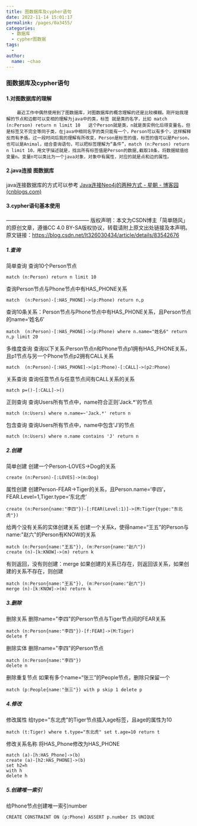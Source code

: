 ```yaml
---
title: 图数据库及cypher语句
date: 2022-11-14 15:01:17
permalink: /pages/0a3455/
categories:
  - 数据库
  - cypher图数据
tags:
  - 
author: 
  name: ~chao
---
```

### 图数据库及cypher语句



#### 1.对图数据库的理解

        最近工作中偶然使用到了图数据库，对图数据库的概念理解的还是比较模糊。刚开始我理解的节点和边都可以变相的理解为java中的类，标签 就是类的名字，比如 match (n:Person) return n limit 10   这个Person就是类，n就是类实例化后得变量名，但是标签又不完全等同于类，在java中相同名字的类只能有一个，Person可以有多个，这样解释反而有矛盾。过一段时间后我的理解有所改变，Person是标签的值，标签的值可以是Person，也可以是Animal，结合查询语句，可以把标签理解为“条件”，match (n:Person) return n limit 10，用文字描述就是，找出所有标签值是Person的数据,截取10条，将数据赋值给变量n。变量n可以类比为一个java对象，对象中有属性，对应的就是点和边的属性。

#### 2.java连接 图数据库

java连接数据库的方式可以参考 [Java连接Neo4j的两种方式 - 星朝 - 博客园 (cnblogs.com)](https://www.cnblogs.com/jpfss/p/11231641.html) 



#### 3.cypher语句基本使用

————————————————
版权声明：本文为CSDN博主「简单随风」的原创文章，遵循CC 4.0 BY-SA版权协议，转载请附上原文出处链接及本声明。
原文链接：https://blog.csdn.net/lt326030434/article/details/83542676

##### 1.查询
简单查询
查询10个Person节点

```
match (n:Person) return n limit 10  
```

  

查询Person节点与Phone节点中有HAS_PHONE关系

```
match  (n:Person)-[:HAS_PHONE]->(p:Phone) return n,p
```


查询10条关系：Person节点与Phone节点中有HAS_PHONE关系，且Person节点的name=‘姓名6’

```
match  (n:Person)-[:HAS_PHONE]->(p:Phone) where n.name="姓名6" return n,p limit 20 
```

多维度查询
查询以下关系:Person节点n和Phone节点p1拥有HAS_PHONE关系，且p1节点与另一个Phone节点p2拥有CALL关系

```
match  (n:Person)-[:HAS_PHONE]->(p1:Phone)-[:CALL]->(p2:Phone)   
```

关系查询
查询任意节点与任意节点间有CALL关系的关系

```
match p=()-[:CALL]->()
```

正则查询
查询Users所有节点中，name符合正则’Jack.*'的节点

```
match (n:Users) where n.name=~'Jack.*' return n
```

包含查询
查询Users所有节点中，name中包含’J’的节点

```
match (n:Users) where n.name contains 'J' return n
```

##### 2.创建
简单创建
创建一个Person-LOVES->Dog的关系

```
create (n:Person)-[:LOVES]->(m:Dog)
```

属性创建
创建Person-FEAR->Tiger的关系，且Person.name=‘李四’，FEAR.Level=1,Tiger.type=‘东北虎’

```
create (n:Person{name:"李四"})-[:FEAR(Level:1)]->(M:Tiger{type:"东北虎"})
```

给两个没有关系的实体创建关系
创建一个关系k，使得name=“王五”的Person与name:"赵六"的Person有KNOW的关系

```
match (n:Person{name:"王五"}), (m:Person{name:"赵六"})
create (n)-[k:KNOW]->(m) return k
```

有则返回，没有则创建：merge
如果创建的关系已存在，则返回该关系，如果创建的关系不存在，则创建

```
match (n:Person{name:"王五"}), (m:Person{name:"赵六"})
merge (n)-[k:KNOW]->(m) return k
```

##### 3.删除
删除关系
删除name="李四"的Person节点与Tiger节点间的FEAR关系

```
match (n:Person{name:"李四"})-[f:FEAR]->(M:Tiger)
delete f
```

删除实体
删除name="李四"的Person节点

```
match (n:Person{name:"李四"})
delete n
```

删除重复节点
如果有多个name=“张三”的People节点，删除只保留一个

```
match (p:People{name:"张三"}) with p skip 1 delete p
```

#####  4.修改
修改属性
给type="东北虎"的Tiger节点插入age标签，且age的属性为10

```
match (t:Tiger) where t.type="东北虎" set t.age=10 return t
```

修改关系名称
将HAS_Phone修改为HAS_PHONE

```
match (a)-[h:HAS_Phone]->(b) 
create (a)-[h2:HAS_PHONE]->(b) 
set h2=h 
with h 
delete h
```

#####  5.创建唯一索引
给Phone节点创建唯一索引number

```
CREATE CONSTRAINT ON (p:Phone) ASSERT p.number IS UNIQUE
```